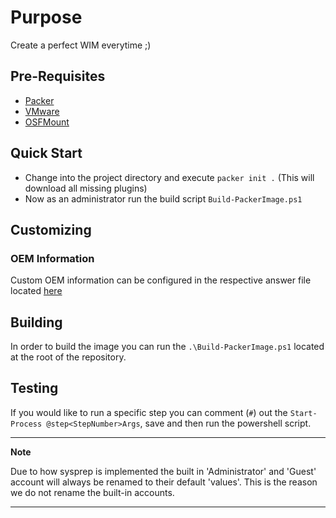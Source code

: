 # Purpose

Create a perfect WIM everytime ;)

## Pre-Requisites

- [Packer](https://developer.hashicorp.com/packer/downloads)
- [VMware](https://www.vmware.com/products/workstation-pro/workstation-pro-evaluation.html)
- [OSFMount](https://www.osforensics.com/tools/mount-disk-images.html)

## Quick Start

- Change into the project directory and execute `packer init .` (This will download all missing plugins)
- Now as an administrator run the build script `Build-PackerImage.ps1`

## Customizing

### OEM Information

Custom OEM information can be configured in the respective answer file located [here](./Answers/)

## Building

In order to build the image you can run the `.\Build-PackerImage.ps1` located at the root of the repository.

## Testing

If you would like to run a specific step you can comment (`#`) out the `Start-Process @step<StepNumber>Args`, save and then run the powershell script.

---

**Note**

Due to how sysprep is implemented the built in 'Administrator' and 'Guest' account will always be renamed to their default 'values'. This is the reason we do not rename the built-in accounts.

---
